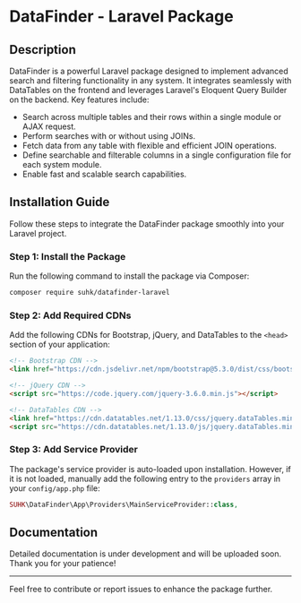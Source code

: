 # DataFinder - Laravel Package

## Description 

DataFinder is a powerful Laravel package designed to implement advanced search and filtering functionality in any system. It integrates seamlessly with DataTables on the frontend and leverages Laravel's Eloquent Query Builder on the backend. Key features include:

- Search across multiple tables and their rows within a single module or AJAX request.
- Perform searches with or without using JOINs.
- Fetch data from any table with flexible and efficient JOIN operations.
- Define searchable and filterable columns in a single configuration file for each system module.
- Enable fast and scalable search capabilities.

## Installation Guide

Follow these steps to integrate the DataFinder package smoothly into your Laravel project.

### Step 1: Install the Package

Run the following command to install the package via Composer:

```bash
composer require suhk/datafinder-laravel
```

### Step 2: Add Required CDNs

Add the following CDNs for Bootstrap, jQuery, and DataTables to the `<head>` section of your application:

```html
<!-- Bootstrap CDN -->
<link href="https://cdn.jsdelivr.net/npm/bootstrap@5.3.0/dist/css/bootstrap.min.css" rel="stylesheet">

<!-- jQuery CDN -->
<script src="https://code.jquery.com/jquery-3.6.0.min.js"></script>

<!-- DataTables CDN -->
<link href="https://cdn.datatables.net/1.13.0/css/jquery.dataTables.min.css" rel="stylesheet">
<script src="https://cdn.datatables.net/1.13.0/js/jquery.dataTables.min.js"></script>
```

### Step 3: Add Service Provider

The package's service provider is auto-loaded upon installation. However, if it is not loaded, manually add the following entry to the `providers` array in your `config/app.php` file:

```php
SUHK\DataFinder\App\Providers\MainServiceProvider::class,
```

## Documentation

Detailed documentation is under development and will be uploaded soon. Thank you for your patience!

---

Feel free to contribute or report issues to enhance the package further.
